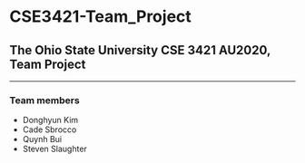 # CSE3421-Team_Project
## The Ohio State University CSE 3421 AU2020, Team Project

***

### Team members
* Donghyun Kim
* Cade Sbrocco
* Quynh Bui
* Steven Slaughter
